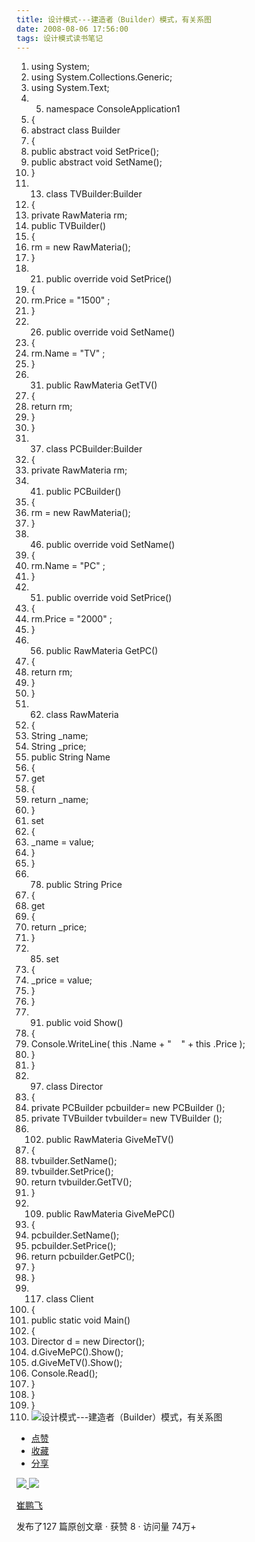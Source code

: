 ```yaml
---
title: 设计模式---建造者（Builder）模式，有关系图
date: 2008-08-06 17:56:00
tags: 设计模式读书笔记
---
```

  1. using  System; 
  2. using  System.Collections.Generic; 
  3. using  System.Text; 
  4.   5. namespace  ConsoleApplication1 
  6. { 
  7. abstract  class  Builder 
  8. { 
  9. public  abstract  void  SetPrice(); 
  10. public  abstract  void  SetName(); 
  11. } 
  12.   13. class  TVBuilder:Builder 
  14. { 
  15. private  RawMateria rm; 
  16. public  TVBuilder() 
  17. { 
  18. rm =  new  RawMateria(); 
  19. } 
  20.   21. public  override  void  SetPrice() 
  22. { 
  23. rm.Price =  "1500"  ; 
  24. } 
  25.   26. public  override  void  SetName() 
  27. { 
  28. rm.Name =  "TV"  ; 
  29. } 
  30.   31. public  RawMateria GetTV() 
  32. { 
  33. return  rm; 
  34. } 
  35. } 
  36.   37. class  PCBuilder:Builder 
  38. { 
  39. private  RawMateria rm; 
  40.   41. public  PCBuilder() 
  42. { 
  43. rm =  new  RawMateria(); 
  44. } 
  45.   46. public  override  void  SetName() 
  47. { 
  48. rm.Name =  "PC"  ; 
  49. } 
  50.   51. public  override  void  SetPrice() 
  52. { 
  53. rm.Price =  "2000"  ; 
  54. } 
  55.   56. public  RawMateria GetPC() 
  57. { 
  58. return  rm; 
  59. } 
  60. } 
  61.   62. class  RawMateria 
  63. { 
  64. String _name; 
  65. String _price; 
  66. public  String Name 
  67. { 
  68. get 
  69. { 
  70. return  _name; 
  71. } 
  72. set 
  73. { 
  74. _name = value; 
  75. } 
  76. } 
  77.   78. public  String Price 
  79. { 
  80. get 
  81. { 
  82. return  _price; 
  83. } 
  84.   85. set 
  86. { 
  87. _price = value; 
  88. } 
  89. } 
  90.   91. public  void  Show() 
  92. { 
  93. Console.WriteLine(  this  .Name +  "    "  \+  this  .Price ); 
  94. } 
  95. } 
  96.   97. class  Director 
  98. { 
  99. private  PCBuilder pcbuilder=  new  PCBuilder (); 
  100. private  TVBuilder tvbuilder=  new  TVBuilder (); 
  101.   102. public  RawMateria GiveMeTV() 
  103. { 
  104. tvbuilder.SetName(); 
  105. tvbuilder.SetPrice(); 
  106. return  tvbuilder.GetTV(); 
  107. } 
  108.   109. public  RawMateria GiveMePC() 
  110. { 
  111. pcbuilder.SetName(); 
  112. pcbuilder.SetPrice(); 
  113. return  pcbuilder.GetPC(); 
  114. } 
  115. } 
  116.   117. class  Client 
  118. { 
  119. public  static  void  Main() 
  120. { 
  121. Director d =  new  Director(); 
  122. d.GiveMePC().Show(); 
  123. d.GiveMeTV().Show(); 
  124. Console.Read(); 
  125. } 
  126. } 
  127. } 
  128. ![设计模式---建造者（Builder）模式，有关系图](https://p-blog.csdn.net/images/p_blog_csdn_net/cuipengfei1/EntryImages/20080806/ClassDiagram1.jpg)

  * [ 点赞  ](javascript:;)
  * [ 收藏  ](javascript:;)
  * [ 分享 ](javascript:;)

[ ![](https://profile.csdnimg.cn/5/2/5/3_cuipengfei1)
![](https://g.csdnimg.cn/static/user-reg-year/1x/11.png)
](https://blog.csdn.net/cuipengfei1)

[ 崔鹏飞 ](https://blog.csdn.net/cuipengfei1)

发布了127 篇原创文章  ·  获赞 8  ·  访问量 74万+

